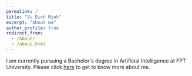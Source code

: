 ```yaml
---
permalink: /
title: "Vu Dinh Minh"
excerpt: "About me"
author_profile: true
redirect_from: 
  - /about/
  - /about.html
---
```


I am currently pursuing a Bachelor's degree in Artificial Intelligence at FPT University.
Please click <a href="/cv" target="_blank">here</a> to get to know more about me.